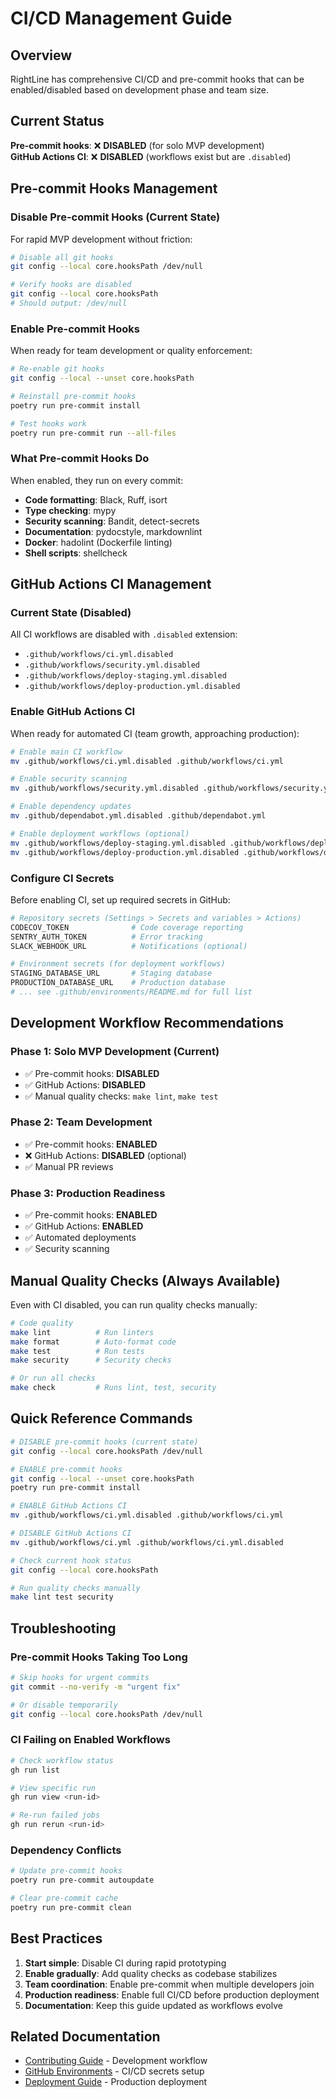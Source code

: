 # CI/CD Management Guide

## Overview

RightLine has comprehensive CI/CD and pre-commit hooks that can be enabled/disabled based on development phase and team size.

## Current Status

**Pre-commit hooks**: ❌ **DISABLED** (for solo MVP development)  
**GitHub Actions CI**: ❌ **DISABLED** (workflows exist but are `.disabled`)

## Pre-commit Hooks Management

### Disable Pre-commit Hooks (Current State)

For rapid MVP development without friction:

```bash
# Disable all git hooks
git config --local core.hooksPath /dev/null

# Verify hooks are disabled
git config --local core.hooksPath
# Should output: /dev/null
```

### Enable Pre-commit Hooks

When ready for team development or quality enforcement:

```bash
# Re-enable git hooks
git config --local --unset core.hooksPath

# Reinstall pre-commit hooks
poetry run pre-commit install

# Test hooks work
poetry run pre-commit run --all-files
```

### What Pre-commit Hooks Do

When enabled, they run on every commit:

- **Code formatting**: Black, Ruff, isort
- **Type checking**: mypy
- **Security scanning**: Bandit, detect-secrets
- **Documentation**: pydocstyle, markdownlint
- **Docker**: hadolint (Dockerfile linting)
- **Shell scripts**: shellcheck

## GitHub Actions CI Management

### Current State (Disabled)

All CI workflows are disabled with `.disabled` extension:
- `.github/workflows/ci.yml.disabled`
- `.github/workflows/security.yml.disabled`
- `.github/workflows/deploy-staging.yml.disabled`
- `.github/workflows/deploy-production.yml.disabled`

### Enable GitHub Actions CI

When ready for automated CI (team growth, approaching production):

```bash
# Enable main CI workflow
mv .github/workflows/ci.yml.disabled .github/workflows/ci.yml

# Enable security scanning
mv .github/workflows/security.yml.disabled .github/workflows/security.yml

# Enable dependency updates
mv .github/dependabot.yml.disabled .github/dependabot.yml

# Enable deployment workflows (optional)
mv .github/workflows/deploy-staging.yml.disabled .github/workflows/deploy-staging.yml
mv .github/workflows/deploy-production.yml.disabled .github/workflows/deploy-production.yml
```

### Configure CI Secrets

Before enabling CI, set up required secrets in GitHub:

```bash
# Repository secrets (Settings > Secrets and variables > Actions)
CODECOV_TOKEN              # Code coverage reporting
SENTRY_AUTH_TOKEN          # Error tracking
SLACK_WEBHOOK_URL          # Notifications (optional)

# Environment secrets (for deployment workflows)
STAGING_DATABASE_URL       # Staging database
PRODUCTION_DATABASE_URL    # Production database
# ... see .github/environments/README.md for full list
```

## Development Workflow Recommendations

### Phase 1: Solo MVP Development (Current)
- ✅ Pre-commit hooks: **DISABLED**
- ✅ GitHub Actions: **DISABLED**
- ✅ Manual quality checks: `make lint`, `make test`

### Phase 2: Team Development
- ✅ Pre-commit hooks: **ENABLED**
- ❌ GitHub Actions: **DISABLED** (optional)
- ✅ Manual PR reviews

### Phase 3: Production Readiness
- ✅ Pre-commit hooks: **ENABLED**
- ✅ GitHub Actions: **ENABLED**
- ✅ Automated deployments
- ✅ Security scanning

## Manual Quality Checks (Always Available)

Even with CI disabled, you can run quality checks manually:

```bash
# Code quality
make lint          # Run linters
make format        # Auto-format code
make test          # Run tests
make security      # Security checks

# Or run all checks
make check         # Runs lint, test, security
```

## Quick Reference Commands

```bash
# DISABLE pre-commit hooks (current state)
git config --local core.hooksPath /dev/null

# ENABLE pre-commit hooks
git config --local --unset core.hooksPath
poetry run pre-commit install

# ENABLE GitHub Actions CI
mv .github/workflows/ci.yml.disabled .github/workflows/ci.yml

# DISABLE GitHub Actions CI
mv .github/workflows/ci.yml .github/workflows/ci.yml.disabled

# Check current hook status
git config --local core.hooksPath

# Run quality checks manually
make lint test security
```

## Troubleshooting

### Pre-commit Hooks Taking Too Long

```bash
# Skip hooks for urgent commits
git commit --no-verify -m "urgent fix"

# Or disable temporarily
git config --local core.hooksPath /dev/null
```

### CI Failing on Enabled Workflows

```bash
# Check workflow status
gh run list

# View specific run
gh run view <run-id>

# Re-run failed jobs
gh run rerun <run-id>
```

### Dependency Conflicts

```bash
# Update pre-commit hooks
poetry run pre-commit autoupdate

# Clear pre-commit cache
poetry run pre-commit clean
```

## Best Practices

1. **Start simple**: Disable CI during rapid prototyping
2. **Enable gradually**: Add quality checks as codebase stabilizes
3. **Team coordination**: Enable pre-commit when multiple developers join
4. **Production readiness**: Enable full CI/CD before production deployment
5. **Documentation**: Keep this guide updated as workflows evolve

## Related Documentation

- [Contributing Guide](../CONTRIBUTING.md) - Development workflow
- [GitHub Environments](../.github/environments/README.md) - CI/CD secrets setup
- [Deployment Guide](../docs/deployment/README.md) - Production deployment
